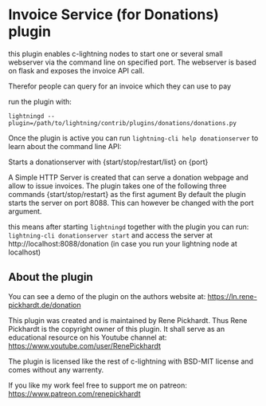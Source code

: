 # Invoice Service (for Donations) plugin

this plugin enables c-lightning nodes to start one or several small
webserver via the command line on specified port. The webserver is
based on flask and exposes the invoice API call.

Therefor people can query for an invoice which they can use to pay

run the plugin with:

```
lightningd --plugin=/path/to/lightning/contrib/plugins/donations/donations.py
```

Once the plugin is active you can run `lightning-cli help donationserver`
to learn about the command line API:

Starts a donationserver with {start/stop/restart/list} on {port}

A Simple HTTP Server is created that can serve a donation webpage and allow to issue invoices.
The plugin takes one of the following three commands {start/stop/restart} as the first agument
By default the plugin starts the server on port 8088. This can however be changed with the
port argument.

this means after starting `lightningd` together with the plugin you can run: `lightning-cli donationserver start` and access the server at http://localhost:8088/donation (in case you run your lightning node at localhost)

## About the plugin
You can see a demo of the plugin on the authors website at:
https://ln.rene-pickhardt.de/donation

This plugin was created and is maintained by Rene Pickhardt. Thus Rene Pickhardt
is the copyright owner of this plugin. It shall serve as an educational resource
on his Youtube channel at: https://www.youtube.com/user/RenePickhardt

The plugin is licensed like the rest of c-lightning with BSD-MIT license
and comes without any warrenty.

If you like my work feel free to support me on patreon:
https://www.patreon.com/renepickhardt